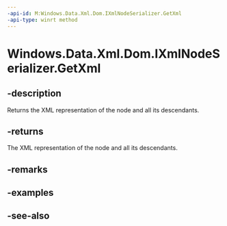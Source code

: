 ```yaml
---
-api-id: M:Windows.Data.Xml.Dom.IXmlNodeSerializer.GetXml
-api-type: winrt method
---
```


<!-- Method syntax
public string GetXml()
-->

# Windows.Data.Xml.Dom.IXmlNodeSerializer.GetXml

## -description
Returns the XML representation of the node and all its descendants.

## -returns
The XML representation of the node and all its descendants.

## -remarks

## -examples

## -see-also
